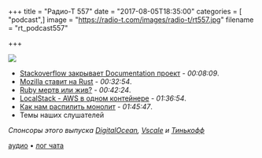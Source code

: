 +++
title = "Радио-Т 557"
date = "2017-08-05T18:35:00"
categories = [ "podcast",]
image = "https://radio-t.com/images/radio-t/rt557.jpg"
filename = "rt_podcast557"

+++

![](https://radio-t.com/images/radio-t/rt557.jpg)

- [Stackoverflow закрывает Documentation проект](https://meta.stackoverflow.com/questions/354217/sunsetting-documentation/) - *00:08:09*.
- [Mozilla ставит на Rust](https://www.cnet.com/news/mozilla-designs-rust-language-for-safe-secure-internet/) - *00:32:54*.
- [Ruby мертв или жив?](https://infinum.co/the-capsized-eight/analyzing-rubygems-stats-v2016) - *00:42:24*.
- [LocalStack - AWS в одном контейнере](https://github.com/atlassian/localstack/blob/master/README.md) - *01:36:54*.
- [Как нам распилить монолит](http://programmingisterrible.com/post/162346490883/how-do-you-cut-a-monolith-in-half) - *01:45:47*.
- Темы наших слушателей

*Спонсоры этого выпуска [DigitalOcean](https://www.digitalocean.com), [Vscale](http://bit.ly/radio-t_vscale) и [Тинькофф](https://www.tinkoff.ru/cards/debit-cards/tinkoff-black/?utm_source=radiot_tb&utm_medium=ntv.fix&utm_campaign=tb.radiot)*

[аудио](http://cdn.radio-t.com/rt_podcast557.mp3) • [лог чата](http://chat.radio-t.com/logs/radio-t-557.html)
<audio src="http://cdn.radio-t.com/rt_podcast557.mp3" preload="none"></audio>